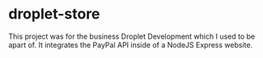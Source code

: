 # droplet-store

This project was for the business Droplet Development which I used to be apart of. It integrates the PayPal API inside of a NodeJS Express website.
